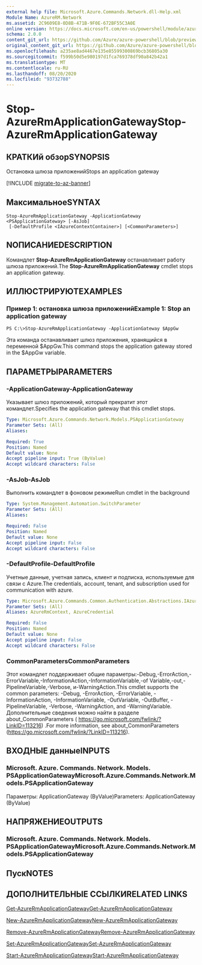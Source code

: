 ```yaml
---
external help file: Microsoft.Azure.Commands.Network.dll-Help.xml
Module Name: AzureRM.Network
ms.assetid: 2C9609E8-0D8B-471B-9F0E-672BF55C3A0E
online version: https://docs.microsoft.com/en-us/powershell/module/azurerm.network/stop-azurermapplicationgateway
schema: 2.0.0
content_git_url: https://github.com/Azure/azure-powershell/blob/preview/src/ResourceManager/Network/Commands.Network/help/Stop-AzureRmApplicationGateway.md
original_content_git_url: https://github.com/Azure/azure-powershell/blob/preview/src/ResourceManager/Network/Commands.Network/help/Stop-AzureRmApplicationGateway.md
ms.openlocfilehash: a235ae8ad4467e135e85599300869bcb36805a30
ms.sourcegitcommit: f599b50d5e980197d1fca769378df90a842b42a1
ms.translationtype: MT
ms.contentlocale: ru-RU
ms.lasthandoff: 08/20/2020
ms.locfileid: "93732788"
---
```

# <span data-ttu-id="20c02-101">Stop-AzureRmApplicationGateway</span><span class="sxs-lookup"><span data-stu-id="20c02-101">Stop-AzureRmApplicationGateway</span></span>

## <span data-ttu-id="20c02-102">КРАТКИй обзор</span><span class="sxs-lookup"><span data-stu-id="20c02-102">SYNOPSIS</span></span>
<span data-ttu-id="20c02-103">Остановка шлюза приложений</span><span class="sxs-lookup"><span data-stu-id="20c02-103">Stops an application gateway</span></span>

[!INCLUDE [migrate-to-az-banner](../../includes/migrate-to-az-banner.md)]

## <span data-ttu-id="20c02-104">Максимальное</span><span class="sxs-lookup"><span data-stu-id="20c02-104">SYNTAX</span></span>

```
Stop-AzureRmApplicationGateway -ApplicationGateway <PSApplicationGateway> [-AsJob]
 [-DefaultProfile <IAzureContextContainer>] [<CommonParameters>]
```

## <span data-ttu-id="20c02-105">NОПИСАНИЕ</span><span class="sxs-lookup"><span data-stu-id="20c02-105">DESCRIPTION</span></span>
<span data-ttu-id="20c02-106">Командлет **Stop-AzureRmApplicationGateway** останавливает работу шлюза приложений.</span><span class="sxs-lookup"><span data-stu-id="20c02-106">The **Stop-AzureRmApplicationGateway** cmdlet stops an application gateway.</span></span>

## <span data-ttu-id="20c02-107">ИЛЛЮСТРИРУЮТ</span><span class="sxs-lookup"><span data-stu-id="20c02-107">EXAMPLES</span></span>

### <span data-ttu-id="20c02-108">Пример 1: остановка шлюза приложений</span><span class="sxs-lookup"><span data-stu-id="20c02-108">Example 1: Stop an application gateway</span></span>
```
PS C:\>Stop-AzureRmApplicationGateway -ApplicationGateway $AppGw
```

<span data-ttu-id="20c02-109">Эта команда останавливает шлюз приложения, хранящийся в переменной $AppGw.</span><span class="sxs-lookup"><span data-stu-id="20c02-109">This command stops the application gateway stored in the $AppGw variable.</span></span>

## <span data-ttu-id="20c02-110">ПАРАМЕТРЫ</span><span class="sxs-lookup"><span data-stu-id="20c02-110">PARAMETERS</span></span>

### <span data-ttu-id="20c02-111">-ApplicationGateway</span><span class="sxs-lookup"><span data-stu-id="20c02-111">-ApplicationGateway</span></span>
<span data-ttu-id="20c02-112">Указывает шлюз приложений, который прекратит этот командлет.</span><span class="sxs-lookup"><span data-stu-id="20c02-112">Specifies the application gateway that this cmdlet stops.</span></span>

```yaml
Type: Microsoft.Azure.Commands.Network.Models.PSApplicationGateway
Parameter Sets: (All)
Aliases:

Required: True
Position: Named
Default value: None
Accept pipeline input: True (ByValue)
Accept wildcard characters: False
```

### <span data-ttu-id="20c02-113">-AsJob</span><span class="sxs-lookup"><span data-stu-id="20c02-113">-AsJob</span></span>
<span data-ttu-id="20c02-114">Выполнить командлет в фоновом режиме</span><span class="sxs-lookup"><span data-stu-id="20c02-114">Run cmdlet in the background</span></span>

```yaml
Type: System.Management.Automation.SwitchParameter
Parameter Sets: (All)
Aliases:

Required: False
Position: Named
Default value: None
Accept pipeline input: False
Accept wildcard characters: False
```

### <span data-ttu-id="20c02-115">-DefaultProfile</span><span class="sxs-lookup"><span data-stu-id="20c02-115">-DefaultProfile</span></span>
<span data-ttu-id="20c02-116">Учетные данные, учетная запись, клиент и подписка, используемые для связи с Azure.</span><span class="sxs-lookup"><span data-stu-id="20c02-116">The credentials, account, tenant, and subscription used for communication with azure.</span></span>

```yaml
Type: Microsoft.Azure.Commands.Common.Authentication.Abstractions.IAzureContextContainer
Parameter Sets: (All)
Aliases: AzureRmContext, AzureCredential

Required: False
Position: Named
Default value: None
Accept pipeline input: False
Accept wildcard characters: False
```

### <span data-ttu-id="20c02-117">CommonParameters</span><span class="sxs-lookup"><span data-stu-id="20c02-117">CommonParameters</span></span>
<span data-ttu-id="20c02-118">Этот командлет поддерживает общие параметры:-Debug,-ErrorAction,-ErrorVariable,-InformationAction,-InformationVariable,-of Variable,-out,-PipelineVariable,-Verbose, и-WarningAction.</span><span class="sxs-lookup"><span data-stu-id="20c02-118">This cmdlet supports the common parameters: -Debug, -ErrorAction, -ErrorVariable, -InformationAction, -InformationVariable, -OutVariable, -OutBuffer, -PipelineVariable, -Verbose, -WarningAction, and -WarningVariable.</span></span> <span data-ttu-id="20c02-119">Дополнительные сведения можно найти в разделе about_CommonParameters ( https://go.microsoft.com/fwlink/?LinkID=113216) .</span><span class="sxs-lookup"><span data-stu-id="20c02-119">For more information, see about_CommonParameters (https://go.microsoft.com/fwlink/?LinkID=113216).</span></span>

## <span data-ttu-id="20c02-120">ВХОДНЫЕ данные</span><span class="sxs-lookup"><span data-stu-id="20c02-120">INPUTS</span></span>

### <span data-ttu-id="20c02-121">Microsoft. Azure. Commands. Network. Models. PSApplicationGateway</span><span class="sxs-lookup"><span data-stu-id="20c02-121">Microsoft.Azure.Commands.Network.Models.PSApplicationGateway</span></span>
<span data-ttu-id="20c02-122">Параметры: ApplicationGateway (ByValue)</span><span class="sxs-lookup"><span data-stu-id="20c02-122">Parameters: ApplicationGateway (ByValue)</span></span>

## <span data-ttu-id="20c02-123">НАПРЯЖЕНИЕ</span><span class="sxs-lookup"><span data-stu-id="20c02-123">OUTPUTS</span></span>

### <span data-ttu-id="20c02-124">Microsoft. Azure. Commands. Network. Models. PSApplicationGateway</span><span class="sxs-lookup"><span data-stu-id="20c02-124">Microsoft.Azure.Commands.Network.Models.PSApplicationGateway</span></span>

## <span data-ttu-id="20c02-125">Пуск</span><span class="sxs-lookup"><span data-stu-id="20c02-125">NOTES</span></span>

## <span data-ttu-id="20c02-126">ДОПОЛНИТЕЛЬНЫЕ ССЫЛКИ</span><span class="sxs-lookup"><span data-stu-id="20c02-126">RELATED LINKS</span></span>

[<span data-ttu-id="20c02-127">Get-AzureRmApplicationGateway</span><span class="sxs-lookup"><span data-stu-id="20c02-127">Get-AzureRmApplicationGateway</span></span>](./Get-AzureRmApplicationGateway.md)

[<span data-ttu-id="20c02-128">New-AzureRmApplicationGateway</span><span class="sxs-lookup"><span data-stu-id="20c02-128">New-AzureRmApplicationGateway</span></span>](./New-AzureRmApplicationGateway.md)

[<span data-ttu-id="20c02-129">Remove-AzureRmApplicationGateway</span><span class="sxs-lookup"><span data-stu-id="20c02-129">Remove-AzureRmApplicationGateway</span></span>](./Remove-AzureRmApplicationGateway.md)

[<span data-ttu-id="20c02-130">Set-AzureRmApplicationGateway</span><span class="sxs-lookup"><span data-stu-id="20c02-130">Set-AzureRmApplicationGateway</span></span>](./Set-AzureRmApplicationGateway.md)

[<span data-ttu-id="20c02-131">Start-AzureRmApplicationGateway</span><span class="sxs-lookup"><span data-stu-id="20c02-131">Start-AzureRmApplicationGateway</span></span>](./Start-AzureRmApplicationGateway.md)



